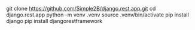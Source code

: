   git clone https://github.com/Simple2B/django.rest.app.git
  cd django.rest.app
  python -m venv .venv
  source .venv/bin/activate
  pip install django
  pip install djangorestframework
